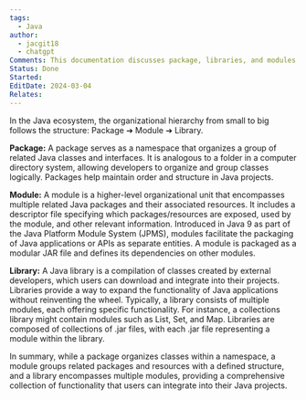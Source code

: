 ```yaml
---
tags:
  - Java
author:
  - jacgit18
  - chatgpt
Comments: This documentation discusses package, libraries, and modules.
Status: Done
Started: 
EditDate: 2024-03-04
Relates:
---
```

In the Java ecosystem, the organizational hierarchy from small to big follows the structure: Package ➔ Module ➔ Library.

**Package:**
A package serves as a namespace that organizes a group of related Java classes and interfaces. It is analogous to a folder in a computer directory system, allowing developers to organize and group classes logically. Packages help maintain order and structure in Java projects.

**Module:**
A module is a higher-level organizational unit that encompasses multiple related Java packages and their associated resources. It includes a descriptor file specifying which packages/resources are exposed, used by the module, and other relevant information. Introduced in Java 9 as part of the Java Platform Module System (JPMS), modules facilitate the packaging of Java applications or APIs as separate entities. A module is packaged as a modular JAR file and defines its dependencies on other modules.

**Library:**
A Java library is a compilation of classes created by external developers, which users can download and integrate into their projects. Libraries provide a way to expand the functionality of Java applications without reinventing the wheel. Typically, a library consists of multiple modules, each offering specific functionality. For instance, a collections library might contain modules such as List, Set, and Map. Libraries are composed of collections of .jar files, with each .jar file representing a module within the library.

In summary, while a package organizes classes within a namespace, a module groups related packages and resources with a defined structure, and a library encompasses multiple modules, providing a comprehensive collection of functionality that users can integrate into their Java projects.